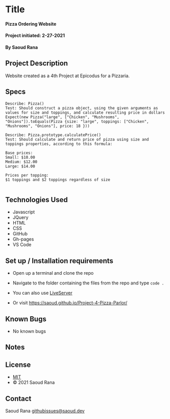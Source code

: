 # Title
#### Pizza Ordering Website
#### Project initiated: 2-27-2021
#### By Saoud Rana
## Project Description
Website created as a 4th Project at Epicodus for a Pizzaria.

## Specs
 
```
Describe: Pizza()
Test: Should construct a pizza object, using the given arguments as values for size and toppings, and calculate resulting price in dollars
Expect(new Pizza("large", ["Chicken", "Mushrooms", "Onions"]).toEquals(Pizza {size: "large", toppings: ["Chicken", "Mushrooms", "Onions"], price: 18 }))

Describe: Pizza.prototype.calculatePrice()
Test: Should calculate and return price of pizza using size and toppings properties, according to this formula:

Base prices:
Small: $10.00
Medium: $12.00
Large: $14.00

Prices per topping:
$1 toppings and $2 toppings regardless of size
 
```
 
## Technologies Used
* Javascript
* JQuery
* HTML
* CSS
* GitHub
* Gh-pages
* VS Code

## Set up / Installation requirements
* Open up a terminal and clone the repo 
* Navigate to the folder containing the files from the repo and type `code . `
* You can also use [LiveServer](https://marketplace.visualstudio.com/items?itemName=ritwickdey.LiveServer)

* Or visit https://saoud.github.io/Project-4-Pizza-Parlor/
 
## Known Bugs
* No known bugs

## Notes

## License
* [MIT](https://github.com/saoud/html-template/blob/main/LICENSE)
* © 2021 Saoud Rana
## Contact
Saoud Rana githubissues@saoud.dev
